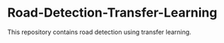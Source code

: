 # Road-Detection-Transfer-Learning
This repository contains road detection using transfer learning.
